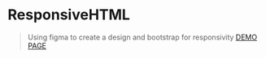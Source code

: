 # ResponsiveHTML
> Using figma to create a design and bootstrap for responsivity
[DEMO PAGE](https://jm42.netlify.app/index.html)
